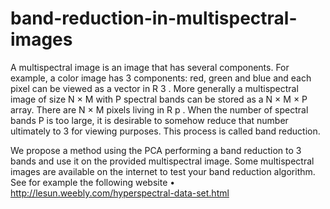 # band-reduction-in-multispectral-images
A multispectral image is an image that has several components. For example, a color image has 3 components: 
red, green and blue and each pixel can be viewed as a vector in R 3 . More generally a multispectral image of size N × M with P spectral bands can be stored as a N × M × P array. 
There are N × M pixels living in R p . When the number of spectral bands P is too large, it is desirable to somehow reduce that number ultimately to 3 for viewing purposes. 
This process is called band reduction.

We propose a method using the PCA performing a band reduction to 3 bands and use it on
the provided multispectral image.
Some multispectral images are available on the internet to test your band reduction
algorithm. See for example the following website
• http://lesun.weebly.com/hyperspectral-data-set.html
